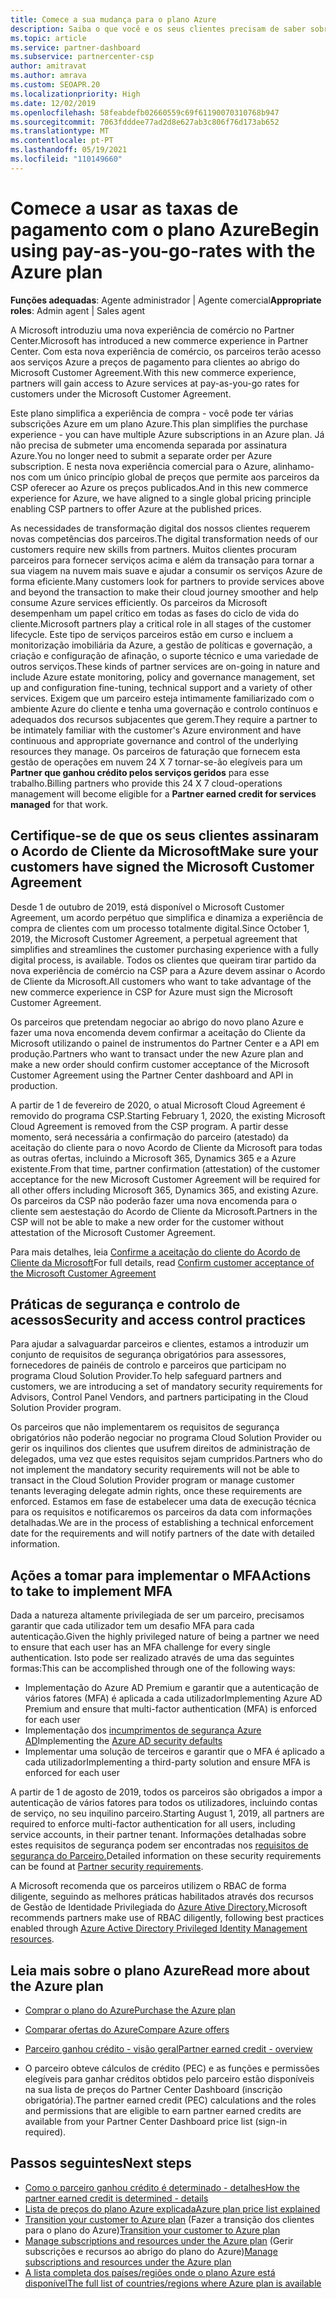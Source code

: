 ```yaml
---
title: Comece a sua mudança para o plano Azure
description: Saiba o que você e os seus clientes precisam de saber sobre a utilização do plano de pagamento da Azure, incluindo os primeiros passos, precauções de segurança e como começar.
ms.topic: article
ms.service: partner-dashboard
ms.subservice: partnercenter-csp
author: amitravat
ms.author: amrava
ms.custom: SEOAPR.20
ms.localizationpriority: High
ms.date: 12/02/2019
ms.openlocfilehash: 58feabdefb02660559c69f61190070310768b947
ms.sourcegitcommit: 7063fdddee77ad2d8e627ab3c806f76d173ab652
ms.translationtype: MT
ms.contentlocale: pt-PT
ms.lasthandoff: 05/19/2021
ms.locfileid: "110149660"
---
```

# <a name="begin-using-pay-as-you-go-rates-with-the-azure-plan"></a><span data-ttu-id="14cd6-103">Comece a usar as taxas de pagamento com o plano Azure</span><span class="sxs-lookup"><span data-stu-id="14cd6-103">Begin using pay-as-you-go-rates with the Azure plan</span></span>

<span data-ttu-id="14cd6-104">**Funções adequadas**: Agente administrador | Agente comercial</span><span class="sxs-lookup"><span data-stu-id="14cd6-104">**Appropriate roles**: Admin agent | Sales agent</span></span>


<span data-ttu-id="14cd6-105">A Microsoft introduziu uma nova experiência de comércio no Partner Center.</span><span class="sxs-lookup"><span data-stu-id="14cd6-105">Microsoft has introduced a new commerce experience in Partner Center.</span></span>  <span data-ttu-id="14cd6-106">Com esta nova experiência de comércio, os parceiros terão acesso aos serviços Azure a preços de pagamento para clientes ao abrigo do Microsoft Customer Agreement.</span><span class="sxs-lookup"><span data-stu-id="14cd6-106">With this new commerce experience, partners will gain access to Azure services at pay-as-you-go rates for customers under the Microsoft Customer Agreement.</span></span>

<span data-ttu-id="14cd6-107">Este plano simplifica a experiência de compra - você pode ter várias subscrições Azure em um plano Azure.</span><span class="sxs-lookup"><span data-stu-id="14cd6-107">This plan simplifies the purchase experience - you can have multiple Azure subscriptions in an Azure plan.</span></span> <span data-ttu-id="14cd6-108">Já não precisa de submeter uma encomenda separada por assinatura Azure.</span><span class="sxs-lookup"><span data-stu-id="14cd6-108">You no longer need to submit a separate order per Azure subscription.</span></span> <span data-ttu-id="14cd6-109">E nesta nova experiência comercial para o Azure, alinhamo-nos com um único princípio global de preços que permite aos parceiros da CSP oferecer ao Azure os preços publicados.</span><span class="sxs-lookup"><span data-stu-id="14cd6-109">And in this new commerce experience for Azure, we have aligned to a single global pricing principle enabling CSP partners to offer Azure at the published prices.</span></span>

<span data-ttu-id="14cd6-110">As necessidades de transformação digital dos nossos clientes requerem novas competências dos parceiros.</span><span class="sxs-lookup"><span data-stu-id="14cd6-110">The digital transformation needs of our customers require new skills from partners.</span></span> <span data-ttu-id="14cd6-111">Muitos clientes procuram parceiros para fornecer serviços acima e além da transação para tornar a sua viagem na nuvem mais suave e ajudar a consumir os serviços Azure de forma eficiente.</span><span class="sxs-lookup"><span data-stu-id="14cd6-111">Many customers look for partners to provide services above and beyond the transaction to make their cloud journey smoother and help consume Azure services efficiently.</span></span> <span data-ttu-id="14cd6-112">Os parceiros da Microsoft desempenham um papel crítico em todas as fases do ciclo de vida do cliente.</span><span class="sxs-lookup"><span data-stu-id="14cd6-112">Microsoft partners play a critical role in all stages of the customer lifecycle.</span></span> <span data-ttu-id="14cd6-113">Este tipo de serviços parceiros estão em curso e incluem a monitorização imobiliária da Azure, a gestão de políticas e governação, a criação e configuração de afinação, o suporte técnico e uma variedade de outros serviços.</span><span class="sxs-lookup"><span data-stu-id="14cd6-113">These kinds of partner services are on-going in nature and include Azure estate monitoring, policy and governance management, set up and configuration fine-tuning, technical support and a variety of other services.</span></span> <span data-ttu-id="14cd6-114">Exigem que um parceiro esteja intimamente familiarizado com o ambiente Azure do cliente e tenha uma governação e controlo contínuos e adequados dos recursos subjacentes que gerem.</span><span class="sxs-lookup"><span data-stu-id="14cd6-114">They require a partner to be intimately familiar with the customer's Azure environment and have continuous and appropriate governance and control of the underlying resources they manage.</span></span> <span data-ttu-id="14cd6-115">Os parceiros de faturação que fornecem esta gestão de operações em nuvem 24 X 7 tornar-se-ão elegíveis para um **Partner que ganhou crédito pelos serviços geridos** para esse trabalho.</span><span class="sxs-lookup"><span data-stu-id="14cd6-115">Billing partners who provide this 24 X 7 cloud-operations management will become eligible for a **Partner earned credit for services managed** for that work.</span></span>

## <a name="make-sure-your-customers-have-signed-the-microsoft-customer-agreement"></a><span data-ttu-id="14cd6-116">Certifique-se de que os seus clientes assinaram o Acordo de Cliente da Microsoft</span><span class="sxs-lookup"><span data-stu-id="14cd6-116">Make sure your customers have signed the Microsoft Customer Agreement</span></span>

<span data-ttu-id="14cd6-117">Desde 1 de outubro de 2019, está disponível o Microsoft Customer Agreement, um acordo perpétuo que simplifica e dinamiza a experiência de compra de clientes com um processo totalmente digital.</span><span class="sxs-lookup"><span data-stu-id="14cd6-117">Since October 1, 2019, the Microsoft Customer Agreement, a perpetual agreement that simplifies and streamlines the customer purchasing experience with a fully digital process, is available.</span></span> <span data-ttu-id="14cd6-118">Todos os clientes que queiram tirar partido da nova experiência de comércio na CSP para a Azure devem assinar o Acordo de Cliente da Microsoft.</span><span class="sxs-lookup"><span data-stu-id="14cd6-118">All customers who want to take advantage of the new commerce experience in CSP for Azure must sign the Microsoft Customer Agreement.</span></span>

<span data-ttu-id="14cd6-119">Os parceiros que pretendam negociar ao abrigo do novo plano Azure e fazer uma nova encomenda devem confirmar a aceitação do Cliente da Microsoft utilizando o painel de instrumentos do Partner Center e a API em produção.</span><span class="sxs-lookup"><span data-stu-id="14cd6-119">Partners who want to transact under the new Azure plan and make a new order should confirm customer acceptance of the Microsoft Customer Agreement using the Partner Center dashboard and API in production.</span></span>

<span data-ttu-id="14cd6-120">A partir de 1 de fevereiro de 2020, o atual Microsoft Cloud Agreement é removido do programa CSP.</span><span class="sxs-lookup"><span data-stu-id="14cd6-120">Starting February 1, 2020, the existing Microsoft Cloud Agreement is removed from the CSP program.</span></span> <span data-ttu-id="14cd6-121">A partir desse momento, será necessária a confirmação do parceiro (atestado) da aceitação do cliente para o novo Acordo de Cliente da Microsoft para todas as outras ofertas, incluindo a Microsoft 365, Dynamics 365 e a Azure existente.</span><span class="sxs-lookup"><span data-stu-id="14cd6-121">From that time, partner confirmation (attestation) of the customer acceptance for the new Microsoft Customer Agreement will be required for all other offers including Microsoft 365, Dynamics 365, and existing Azure.</span></span> <span data-ttu-id="14cd6-122">Os parceiros da CSP não poderão fazer uma nova encomenda para o cliente sem aestestação do Acordo de Cliente da Microsoft.</span><span class="sxs-lookup"><span data-stu-id="14cd6-122">Partners in the CSP will not be able to make a new order for the customer without attestation of the Microsoft Customer Agreement.</span></span>

<span data-ttu-id="14cd6-123">Para mais detalhes, leia [Confirme a aceitação do cliente do Acordo de Cliente da Microsoft](confirm-customer-agreement.md)</span><span class="sxs-lookup"><span data-stu-id="14cd6-123">For full details, read [Confirm customer acceptance of the Microsoft Customer Agreement](confirm-customer-agreement.md)</span></span>

## <a name="security-and-access-control-practices"></a><span data-ttu-id="14cd6-124">Práticas de segurança e controlo de acessos</span><span class="sxs-lookup"><span data-stu-id="14cd6-124">Security and access control practices</span></span>

<span data-ttu-id="14cd6-125">Para ajudar a salvaguardar parceiros e clientes, estamos a introduzir um conjunto de requisitos de segurança obrigatórios para assessores, fornecedores de painéis de controlo e parceiros que participam no programa Cloud Solution Provider.</span><span class="sxs-lookup"><span data-stu-id="14cd6-125">To help safeguard partners and customers, we are introducing a set of mandatory security requirements for Advisors, Control Panel Vendors, and partners participating in the Cloud Solution Provider program.</span></span>

<span data-ttu-id="14cd6-126">Os parceiros que não implementarem os requisitos de segurança obrigatórios não poderão negociar no programa Cloud Solution Provider ou gerir os inquilinos dos clientes que usufrem direitos de administração de delegados, uma vez que estes requisitos sejam cumpridos.</span><span class="sxs-lookup"><span data-stu-id="14cd6-126">Partners who do not implement the mandatory security requirements will not be able to transact in the Cloud Solution Provider program or manage customer tenants leveraging delegate admin rights, once these requirements are enforced.</span></span> <span data-ttu-id="14cd6-127">Estamos em fase de estabelecer uma data de execução técnica para os requisitos e notificaremos os parceiros da data com informações detalhadas.</span><span class="sxs-lookup"><span data-stu-id="14cd6-127">We are in the process of establishing a technical enforcement date for the requirements and will notify partners of the date with detailed information.</span></span>

## <a name="actions-to-take-to-implement-mfa"></a><span data-ttu-id="14cd6-128">Ações a tomar para implementar o MFA</span><span class="sxs-lookup"><span data-stu-id="14cd6-128">Actions to take to implement MFA</span></span>

<span data-ttu-id="14cd6-129">Dada a natureza altamente privilegiada de ser um parceiro, precisamos garantir que cada utilizador tem um desafio MFA para cada autenticação.</span><span class="sxs-lookup"><span data-stu-id="14cd6-129">Given the highly privileged nature of being a partner we need to ensure that each user has an MFA challenge for every single authentication.</span></span> <span data-ttu-id="14cd6-130">Isto pode ser realizado através de uma das seguintes formas:</span><span class="sxs-lookup"><span data-stu-id="14cd6-130">This can be accomplished through one of the following ways:</span></span>

- <span data-ttu-id="14cd6-131">Implementação do Azure AD Premium e garantir que a autenticação de vários fatores (MFA) é aplicada a cada utilizador</span><span class="sxs-lookup"><span data-stu-id="14cd6-131">Implementing Azure AD Premium and ensure that multi-factor authentication (MFA) is enforced for each user</span></span>
- <span data-ttu-id="14cd6-132">Implementação dos [incumprimentos de segurança Azure AD](/azure/active-directory/conditional-access/concept-conditional-access-security-defaults)</span><span class="sxs-lookup"><span data-stu-id="14cd6-132">Implementing the [Azure AD security defaults](/azure/active-directory/conditional-access/concept-conditional-access-security-defaults)</span></span>
- <span data-ttu-id="14cd6-133">Implementar uma solução de terceiros e garantir que o MFA é aplicado a cada utilizador</span><span class="sxs-lookup"><span data-stu-id="14cd6-133">Implementing a third-party solution and ensure MFA is enforced for each user</span></span>

<span data-ttu-id="14cd6-134">A partir de 1 de agosto de 2019, todos os parceiros são obrigados a impor a autenticação de vários fatores para todos os utilizadores, incluindo contas de serviço, no seu inquilino parceiro.</span><span class="sxs-lookup"><span data-stu-id="14cd6-134">Starting August 1, 2019, all partners are required to enforce multi-factor authentication for all users, including service accounts, in their partner tenant.</span></span> <span data-ttu-id="14cd6-135">Informações detalhadas sobre estes requisitos de segurança podem ser encontradas nos [requisitos de segurança do Parceiro.](partner-security-requirements.md)</span><span class="sxs-lookup"><span data-stu-id="14cd6-135">Detailed information on these security requirements can be found at [Partner security requirements](partner-security-requirements.md).</span></span>

<span data-ttu-id="14cd6-136">A Microsoft recomenda que os parceiros utilizem o RBAC de forma diligente, seguindo as melhores práticas habilitados através dos recursos de Gestão de Identidade Privilegiada do [Azure Ative Directory.](/azure/active-directory/privileged-identity-management/pim-configure)</span><span class="sxs-lookup"><span data-stu-id="14cd6-136">Microsoft recommends partners make use of RBAC diligently, following best practices enabled through [Azure Active Directory Privileged Identity Management resources](/azure/active-directory/privileged-identity-management/pim-configure).</span></span>

## <a name="read-more-about-the-azure-plan"></a><span data-ttu-id="14cd6-137">Leia mais sobre o plano Azure</span><span class="sxs-lookup"><span data-stu-id="14cd6-137">Read more about the Azure plan</span></span>

- [<span data-ttu-id="14cd6-138">Comprar o plano do Azure</span><span class="sxs-lookup"><span data-stu-id="14cd6-138">Purchase the Azure plan</span></span>](purchase-azure-plan.md)

- [<span data-ttu-id="14cd6-139">Comparar ofertas do Azure</span><span class="sxs-lookup"><span data-stu-id="14cd6-139">Compare Azure offers</span></span>](compare-azure-offers.md)

- [<span data-ttu-id="14cd6-140">Parceiro ganhou crédito - visão geral</span><span class="sxs-lookup"><span data-stu-id="14cd6-140">Partner earned credit - overview</span></span>](partner-earned-credit.md)

- <span data-ttu-id="14cd6-141">O parceiro obteve cálculos de crédito (PEC) e as funções e permissões elegíveis para ganhar créditos obtidos pelo parceiro estão disponíveis na sua lista de preços do Partner Center Dashboard (inscrição obrigatória).</span><span class="sxs-lookup"><span data-stu-id="14cd6-141">The partner earned credit (PEC) calculations and the roles and permissions that are eligible to earn partner earned credits are available from your Partner Center Dashboard price list (sign-in required).</span></span>

## <a name="next-steps"></a><span data-ttu-id="14cd6-142">Passos seguintes</span><span class="sxs-lookup"><span data-stu-id="14cd6-142">Next steps</span></span> 

- [<span data-ttu-id="14cd6-143">Como o parceiro ganhou crédito é determinado - detalhes</span><span class="sxs-lookup"><span data-stu-id="14cd6-143">How the partner earned credit is determined - details</span></span>](partner-earned-credit-explanation.md)
- [<span data-ttu-id="14cd6-144">Lista de preços do plano Azure explicada</span><span class="sxs-lookup"><span data-stu-id="14cd6-144">Azure plan price list explained</span></span>](azure-plan-price-list.md)
- <span data-ttu-id="14cd6-145">[Transition your customer to Azure plan](azure-plan-transition.md) (Fazer a transição dos clientes para o plano do Azure)</span><span class="sxs-lookup"><span data-stu-id="14cd6-145">[Transition your customer to Azure plan](azure-plan-transition.md)</span></span>
- <span data-ttu-id="14cd6-146">[Manage subscriptions and resources under the Azure plan](azure-plan-manage.md) (Gerir subscrições e recursos ao abrigo do plano do Azure)</span><span class="sxs-lookup"><span data-stu-id="14cd6-146">[Manage subscriptions and resources under the Azure plan](azure-plan-manage.md)</span></span>
- [<span data-ttu-id="14cd6-147">A lista completa dos países/regiões onde o plano Azure está disponível</span><span class="sxs-lookup"><span data-stu-id="14cd6-147">The full list of countries/regions where Azure plan is available</span></span>](https://query.prod.cms.rt.microsoft.com/cms/api/am/binary/RE3QN0x)